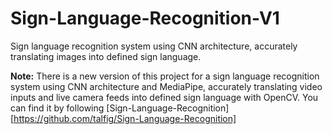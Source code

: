# Sign-Language-Recognition-V1
Sign language recognition system using CNN architecture, accurately translating images into defined sign language.

**Note:** There is a new version of this project for a sign language recognition system using CNN architecture and MediaPipe, accurately translating video inputs and live camera feeds into defined sign language with OpenCV. You can find it by following [Sign-Language-Recognition][https://github.com/talfig/Sign-Language-Recognition]
